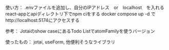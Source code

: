 
使い方：
.envファイルを追加し、自分のIPアドレス　or　localhost　を入れる
react-appとapiディレクトリ下でnpm ciをする
docker compose up -d でhttp://localhost:5174にアクセスする

参考：
Jotaiのshow caseにあるTodo ListでatomFamilyを使うバージョン

使ったもの：
jotai, useForm, 他便利そうなライブラリ
